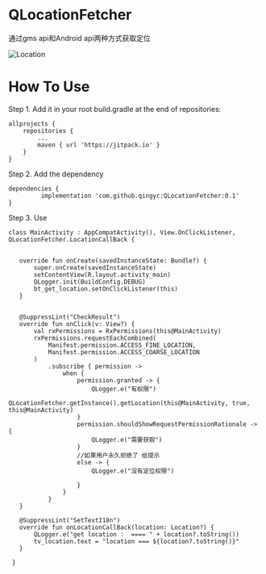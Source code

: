 # QLocationFetcher
通过gms api和Android api两种方式获取定位

![Location](https://github.com/qingyc/QLocationFetcher/art/location.png)


# How To Use

Step 1. Add it in your root build.gradle at the end of repositories:

	allprojects {
		repositories {
			...
			maven { url 'https://jitpack.io' }
		}
	}

Step 2. Add the dependency

	dependencies {
	         implementation 'com.github.qingyc:QLocationFetcher:0.1'
	}

Step 3. Use

 ```
class MainActivity : AppCompatActivity(), View.OnClickListener, QLocationFetcher.LocationCallBack {


    override fun onCreate(savedInstanceState: Bundle?) {
        super.onCreate(savedInstanceState)
        setContentView(R.layout.activity_main)
        QLogger.init(BuildConfig.DEBUG)
        bt_get_location.setOnClickListener(this)
    }


    @SuppressLint("CheckResult")
    override fun onClick(v: View?) {
        val rxPermissions = RxPermissions(this@MainActivity)
        rxPermissions.requestEachCombined(
            Manifest.permission.ACCESS_FINE_LOCATION,
            Manifest.permission.ACCESS_COARSE_LOCATION
        )
            .subscribe { permission ->
                when {
                    permission.granted -> {
                        QLogger.e("有权限")
                        QLocationFetcher.getInstance().getLocation(this@MainActivity, true, this@MainActivity)
                    }
                    permission.shouldShowRequestPermissionRationale -> {
                        QLogger.e("需要获取")
                    }
                    //如果用户永久拒绝了 给提示
                    else -> {
                        QLogger.e("没有定位权限")

                    }
                }
            }
    }

    @SuppressLint("SetTextI18n")
    override fun onLocationCallBack(location: Location?) {
        QLogger.e("get location :  ==== " + location?.toString())
        tv_location.text = "location === ${location?.toString()}"
    }

  }
 ```

